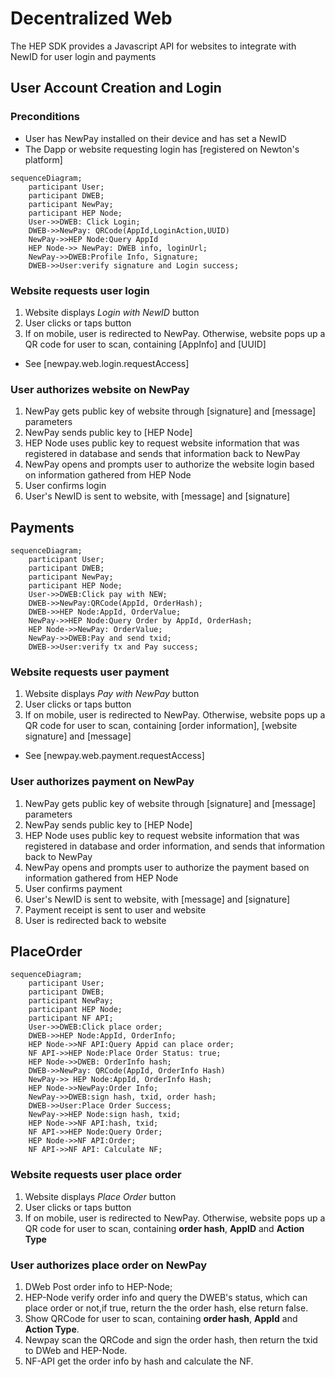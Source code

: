# Decentralized Web

The HEP SDK provides a Javascript API for websites to integrate with NewID for user login and payments

## User Account Creation and Login

### Preconditions

* User has NewPay installed on their device and has set a NewID
* The Dapp or website requesting login has [registered on Newton's platform]

```mermaid
sequenceDiagram;
    participant User;
    participant DWEB;
	participant NewPay;
	participant HEP Node;
    User->>DWEB: Click Login;
    DWEB->>NewPay: QRCode(AppId,LoginAction,UUID)
    NewPay->>HEP Node:Query AppId
    HEP Node->> NewPay: DWEB info, loginUrl;
    NewPay->>DWEB:Profile Info, Signature;
    DWEB->>User:verify signature and Login success;
```

### Website requests user login

1. Website displays *Login with NewID* button
2. User clicks or taps button
3. If on mobile, user is redirected to NewPay. Otherwise, website pops up a QR code for user to scan, containing [AppInfo] and [UUID]

* See [newpay.web.login.requestAccess]

### User authorizes website on NewPay

1. NewPay gets public key of website through [signature] and [message] parameters
2. NewPay sends public key to [HEP Node]
3. HEP Node uses public key to request website information that was registered in database and sends that information back to NewPay
4. NewPay opens and prompts user to authorize the website login based on information gathered from HEP Node
5. User confirms login
6. User's NewID is sent to website, with [message] and [signature]

## Payments

```mermaid
sequenceDiagram;
    participant User;
    participant DWEB;
	participant NewPay;
	participant HEP Node;
	User->>DWEB:Click pay with NEW;
	DWEB->>NewPay:QRCode(AppId, OrderHash);
	DWEB->>HEP Node:AppId, OrderValue;
	NewPay->>HEP Node:Query Order by AppId, OrderHash;
	HEP Node->>NewPay: OrderValue;
	NewPay->>DWEB:Pay and send txid;
	DWEB->>User:verify tx and Pay success;
```

### Website requests user payment

1. Website displays *Pay with NewPay* button
2. User clicks or taps button
3. If on mobile, user is redirected to NewPay. Otherwise, website pops up a QR code for user to scan, containing [order information], [website signature] and [message]

* See [newpay.web.payment.requestAccess]

### User authorizes payment on NewPay

1. NewPay gets public key of website through [signature] and [message] parameters
2. NewPay sends public key to [HEP Node]
3. HEP Node uses public key to request website information that was registered in database and order information, and sends that information back to NewPay
4. NewPay opens and prompts user to authorize the payment based on information gathered from HEP Node
5. User confirms payment
6. User's NewID is sent to website, with [message] and [signature]
7. Payment receipt is sent to user and website
7. User is redirected back to website

## PlaceOrder

```mermaid
sequenceDiagram;
	participant User;
	participant DWEB;
	participant NewPay;
	participant HEP Node;
	participant NF API;
	User->>DWEB:Click place order;
	DWEB->>HEP Node:AppId, OrderInfo;
	HEP Node->>NF API:Query Appid can place order;
	NF API->>HEP Node:Place Order Status: true;
	HEP Node->>DWEB: OrderInfo hash;
	DWEB->>NewPay: QRCode(AppId, OrderInfo Hash)
	NewPay->> HEP Node:AppId, OrderInfo Hash;
	HEP Node->>NewPay:Order Info;
	NewPay->>DWEB:sign hash, txid, order hash;
	DWEB->>User:Place Order Success;
	NewPay->>HEP Node:sign hash, txid;
	HEP Node->>NF API:hash, txid;
	NF API->>HEP Node:Query Order;
	HEP Node->>NF API:Order;
	NF API->>NF API: Calculate NF;
```

### Website requests user place order

1. Website displays *Place Order* button
2. User clicks or taps button
3. If on mobile, user is redirected to NewPay. Otherwise, website pops up a QR code for user to scan, containing **order hash**, **AppID** and **Action Type**

### User authorizes place order on NewPay

1. DWeb Post order info to HEP-Node;
2. HEP-Node verify order info and query the DWEB's status, which can place order or not,if true, return the the order hash, else return false.
3. Show QRCode for user to scan, containing **order hash**, **AppId** and **Action Type**.
4. Newpay scan the QRCode and sign the order hash, then return the txid to DWeb and HEP-Node.
5. NF-API get the order info by hash and calculate the NF.
